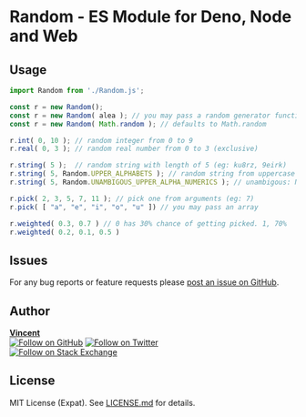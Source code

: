 Random - ES Module for Deno, Node and Web
=

Usage
-

```js
import Random from './Random.js';

const r = new Random();
const r = new Random( alea ); // you may pass a random generator function
const r = new Random( Math.random ); // defaults to Math.random

r.int( 0, 10 ); // random integer from 0 to 9
r.real( 0, 3 ); // random real number from 0 to 3 (exclusive)

r.string( 5 );  // random string with length of 5 (eg: ku8rz, 9eirk)
r.string( 5, Random.UPPER_ALPHABETS ); // random string from uppercase alphabets
r.string( 5, Random.UNAMBIGOUS_UPPER_ALPHA_NUMERICS ); // unambigous: No 0, O, 1, I, 3, S..

r.pick( 2, 3, 5, 7, 11 ); // pick one from arguments (eg: 7)
r.pick( [ "a", "e", "i", "o", "u" ]) // you may pass an array

r.weighted( 0.3, 0.7 ) // 0 has 30% chance of getting picked. 1, 70%
r.weighted( 0.2, 0.1, 0.5 )
```

Issues
-
For any bug reports or feature requests please
[post an issue on GitHub][issues-url].

Author
-
[**Vincent**](https://www.vincentvictoria.com/)
<br/>
[![Follow on GitHub][github-follow-img]][github-follow-url]
[![Follow on Twitter][twitter-follow-img]][twitter-follow-url]
<br/>
[![Follow on Stack Exchange][stackexchange-img]][stackoverflow-url]

License
-
MIT License (Expat). See [LICENSE.md](LICENSE.md) for details.

[github-url]: https://github.com/vincentvictoria/random
[readme-url]: https://github.com/vincentvictoria/random#readme
[issues-url]: https://github.com/vincentvictoria/random/issues
[license-url]: https://github.com/vincentvictoria/random/blob/master/LICENSE.md
[actions-url]: https://github.com/vincentvictoria/random/actions
[actions-img]: https://github.com/vincentvictoria/random/workflows/ci/badge.svg?branch=master&event=push
[travis-url]: https://travis-ci.org/vincentvictoria/random
[travis-img]: https://travis-ci.org/vincentvictoria/random.svg?branch=master
[install-img]: https://nodei.co/npm/ende.png?compact=true
[downloads-img]: https://img.shields.io/npm/dt/ende.svg
[license-img]: https://img.shields.io/npm/l/ende.svg
[github-follow-url]: https://github.com/vincentvictoria
[github-follow-img]: https://img.shields.io/github/followers/vincentvictoria.svg?style=social&logo=github&label=Follow
[twitter-follow-url]: https://twitter.com/intent/follow?screen_name=vincentvictoria
[twitter-follow-img]: https://img.shields.io/twitter/follow/vincentvictoria.svg?style=social&logo=twitter&label=Follow
[stackoverflow-url]: https://stackoverflow.com/users/121240
[stackexchange-url]: https://stackexchange.com/users/41681
[stackexchange-img]: https://stackexchange.com/users/flair/41681.png